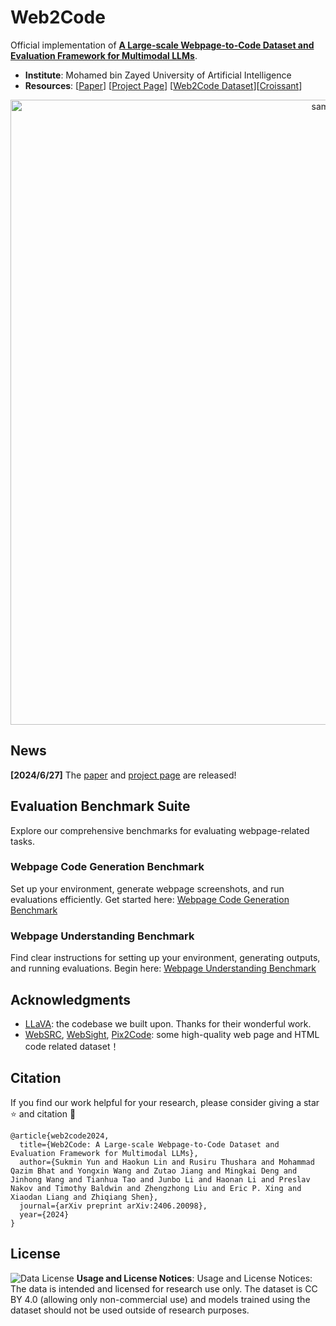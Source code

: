 # Web2Code


Official implementation of **[A Large-scale Webpage-to-Code Dataset and Evaluation Framework for Multimodal LLMs](https://arxiv.org/abs/2406.20098)**.

- **Institute**: Mohamed bin Zayed University of Artificial Intelligence
- **Resources**: [[Paper](https://arxiv.org/abs/2406.20098)] [[Project Page](https://mbzuai-llm.github.io/webpage2code/)] [[Web2Code Dataset](https://huggingface.co/datasets/MBZUAI/Web2Code)][[Croissant](https://huggingface.co/api/datasets/the-Lin/Web2Code/croissant)]


<p align="center">
  <img src="./assets/samples1.png" width = "1000" alt="sample1">
</p>

## News
**[2024/6/27]** The [paper](https://arxiv.org/abs/2406.20098) and [project page](https://mbzuai-llm.github.io/webpage2code/) are released!

## Evaluation Benchmark Suite

Explore our comprehensive benchmarks for evaluating webpage-related tasks.

### Webpage Code Generation Benchmark

Set up your environment, generate webpage screenshots, and run evaluations efficiently. Get started here: [Webpage Code Generation Benchmark](/code_generation/README.md)

### Webpage Understanding Benchmark

Find clear instructions for setting up your environment, generating outputs, and running evaluations. Begin here: [Webpage Understanding Benchmark](/webpage_understanding/README.md)


## Acknowledgments
- [LLaVA](https://github.com/haotian-liu/LLaVA): the codebase we built upon. Thanks for their wonderful work.
- [WebSRC](https://x-lance.github.io/WebSRC/), [WebSight](https://huggingface.co/blog/websight), [Pix2Code](https://github.com/tonybeltramelli/pix2code): some high-quality web page and HTML code related dataset！

## Citation
If you find our work helpful for your research, please consider giving a star ⭐ and citation 📝

```
@article{web2code2024,
  title={Web2Code: A Large-scale Webpage-to-Code Dataset and Evaluation Framework for Multimodal LLMs},
  author={Sukmin Yun and Haokun Lin and Rusiru Thushara and Mohammad Qazim Bhat and Yongxin Wang and Zutao Jiang and Mingkai Deng and Jinhong Wang and Tianhua Tao and Junbo Li and Haonan Li and Preslav Nakov and Timothy Baldwin and Zhengzhong Liu and Eric P. Xing and Xiaodan Liang and Zhiqiang Shen},
  journal={arXiv preprint arXiv:2406.20098},
  year={2024}
}
```

## License
![Data License](https://img.shields.io/badge/Data%20License-CC%20By%204.0-red.svg) **Usage and License Notices**: Usage and License Notices: The data is intended and licensed for research use only.  The dataset is CC BY 4.0 (allowing only non-commercial use) and models trained using the dataset should not be used outside of research purposes.
